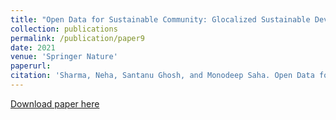 ```yaml
---
title: "Open Data for Sustainable Community: Glocalized Sustainable Development Goals"
collection: publications
permalink: /publication/paper9
date: 2021
venue: 'Springer Nature'
paperurl: 
citation: 'Sharma, Neha, Santanu Ghosh, and Monodeep Saha. Open Data for Sustainable Community: Glocalized Sustainable Development Goals. Springer Nature, 2021.'
---
```



[Download paper here](https://link.springer.com/book/10.1007%2F978-981-33-4312-2)

